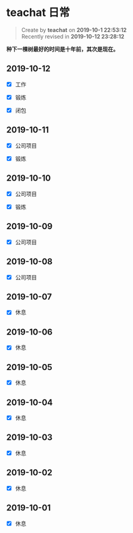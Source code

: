 # teachat 日常

> Create by **teachat** on **2019-10-1 22:53:12**  
> Recently revised in **2019-10-12 23:28:12**

**种下一棵树最好的时间是十年前，其次是现在。**

## 2019-10-12

- [x] 工作

- [x] 锻炼
  
- [x] 闭包
  
## 2019-10-11

- [x] 公司项目

- [x] 锻炼

## 2019-10-10

- [x] 公司项目

- [x] 锻炼

## 2019-10-09

- [x] 公司项目

## 2019-10-08

- [x] 公司项目

## 2019-10-07

- [x] 休息

## 2019-10-06

- [x] 休息

## 2019-10-05

- [x] 休息

## 2019-10-04

- [x] 休息

## 2019-10-03

- [x] 休息

## 2019-10-02

- [x] 休息

## 2019-10-01

- [x] 休息
